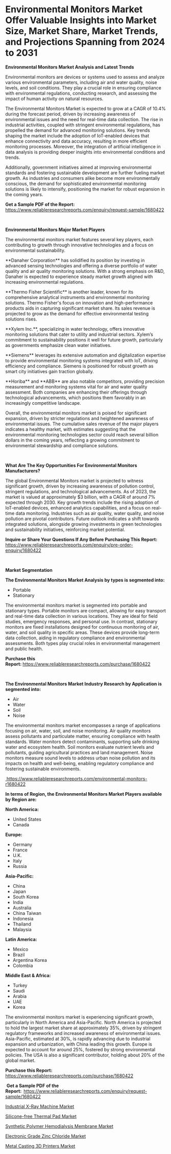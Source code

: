 <p><h1>Environmental Monitors Market Offer Valuable Insights into Market Size, Market Share, Market Trends, and Projections Spanning from 2024 to 2031</h1></p><p><strong>Environmental Monitors Market Analysis and Latest Trends</strong></p>
<p><p>Environmental monitors are devices or systems used to assess and analyze various environmental parameters, including air and water quality, noise levels, and soil conditions. They play a crucial role in ensuring compliance with environmental regulations, conducting research, and assessing the impact of human activity on natural resources.</p><p>The Environmental Monitors Market is expected to grow at a CAGR of 10.4% during the forecast period, driven by increasing awareness of environmental issues and the need for real-time data collection. The rise in industrial activities, coupled with stringent environmental regulations, has propelled the demand for advanced monitoring solutions. Key trends shaping the market include the adoption of IoT-enabled devices that enhance connectivity and data accuracy, resulting in more efficient monitoring processes. Moreover, the integration of artificial intelligence in data analysis is providing deeper insights into environmental conditions and trends. </p><p>Additionally, government initiatives aimed at improving environmental standards and fostering sustainable development are further fueling market growth. As industries and consumers alike become more environmentally conscious, the demand for sophisticated environmental monitoring solutions is likely to intensify, positioning the market for robust expansion in the coming years.</p></p>
<p><strong>Get a Sample PDF of the Report:&nbsp;</strong> <a href="https://www.reliableresearchreports.com/enquiry/request-sample/1680422?utm_campaign=1584&utm_medium=2&utm_source=Github&utm_content=ia&utm_term=12102024&utm_id=environmental-monitors">https://www.reliableresearchreports.com/enquiry/request-sample/1680422</a></p>
<p>&nbsp;</p>
<p><strong>Environmental Monitors Major Market Players</strong></p>
<p><p>The environmental monitors market features several key players, each contributing to growth through innovative technologies and a focus on environmental sustainability. </p><p>**Danaher Corporation** has solidified its position by investing in advanced sensing technologies and offering a diverse portfolio of water quality and air quality monitoring solutions. With a strong emphasis on R&D, Danaher is expected to experience steady market growth aligned with increasing environmental regulations.</p><p>**Thermo Fisher Scientific** is another leader, known for its comprehensive analytical instruments and environmental monitoring solutions. Thermo Fisher's focus on innovation and high-performance products aids in capturing significant market share. Its sales revenue is projected to grow as the demand for effective environmental testing solutions rises.</p><p>**Xylem Inc.**, specializing in water technology, offers innovative monitoring solutions that cater to utility and industrial sectors. Xylem’s commitment to sustainability positions it well for future growth, particularly as governments emphasize clean water initiatives. </p><p>**Siemens** leverages its extensive automation and digitalization expertise to provide environmental monitoring systems integrated with IoT, driving efficiency and compliance. Siemens is positioned for robust growth as smart city initiatives gain traction globally.</p><p>**Horiba** and **ABB** are also notable competitors, providing precision measurement and monitoring systems vital for air and water quality assessment. Both companies are enhancing their offerings through technological advancements, which positions them favorably in an increasingly competitive landscape.</p><p>Overall, the environmental monitors market is poised for significant expansion, driven by stricter regulations and heightened awareness of environmental issues. The cumulative sales revenue of the major players indicates a healthy market, with estimates suggesting that the environmental monitoring technologies sector could reach several billion dollars in the coming years, reflecting a growing commitment to environmental stewardship and compliance solutions.</p></p>
<p>&nbsp;</p>
<p><strong>What Are The Key Opportunities For Environmental Monitors Manufacturers?</strong></p>
<p><p>The global Environmental Monitors market is projected to witness significant growth, driven by increasing awareness of pollution control, stringent regulations, and technological advancements. As of 2023, the market is valued at approximately $3 billion, with a CAGR of around 7% expected through 2030. Key growth trends include the rising adoption of IoT-enabled devices, enhanced analytics capabilities, and a focus on real-time data monitoring. Industries such as air quality, water quality, and noise pollution are pivotal contributors. Future outlook indicates a shift towards integrated solutions, alongside growing investments in green technologies and sustainability initiatives, reinforcing market potential.</p></p>
<p><strong>Inquire or Share Your Questions If Any Before Purchasing This Report:</strong> <a href="https://www.reliableresearchreports.com/enquiry/pre-order-enquiry/1680422?utm_campaign=1584&utm_medium=2&utm_source=Github&utm_content=ia&utm_term=12102024&utm_id=environmental-monitors">https://www.reliableresearchreports.com/enquiry/pre-order-enquiry/1680422</a></p>
<p>&nbsp;</p>
<p><strong>Market Segmentation</strong></p>
<p><strong>The Environmental Monitors Market Analysis by types is segmented into:</strong></p>
<p><ul><li>Portable</li><li>Stationary</li></ul></p>
<p><p>The environmental monitors market is segmented into portable and stationary types. Portable monitors are compact, allowing for easy transport and real-time data collection in various locations. They are ideal for field studies, emergency responses, and personal use. In contrast, stationary monitors are fixed installations designed for continuous monitoring of air, water, and soil quality in specific areas. These devices provide long-term data collection, aiding in regulatory compliance and environmental assessments. Both types play crucial roles in environmental management and public health.</p></p>
<p><strong>Purchase this Report:&nbsp;</strong><a href="https://www.reliableresearchreports.com/purchase/1680422?utm_campaign=1584&utm_medium=2&utm_source=Github&utm_content=ia&utm_term=12102024&utm_id=environmental-monitors">https://www.reliableresearchreports.com/purchase/1680422</a></p>
<p>&nbsp;</p>
<p><strong>The Environmental Monitors Market Industry Research by Application is segmented into:</strong></p>
<p><ul><li>Air</li><li>Water</li><li>Soil</li><li>Noise</li></ul></p>
<p><p>The environmental monitors market encompasses a range of applications focusing on air, water, soil, and noise monitoring. Air quality monitors assess pollutants and particulate matter, ensuring compliance with health standards. Water monitors detect contaminants, supporting safe drinking water and ecosystem health. Soil monitors evaluate nutrient levels and pollutants, guiding agricultural practices and land management. Noise monitors measure sound levels to address urban noise pollution and its impacts on health and well-being, enabling regulatory compliance and fostering sustainable environments.</p></p>
<p><a href="https://www.reliableresearchreports.com/environmental-monitors-r1680422?utm_campaign=1584&utm_medium=2&utm_source=Github&utm_content=ia&utm_term=12102024&utm_id=environmental-monitors">&nbsp;https://www.reliableresearchreports.com/environmental-monitors-r1680422</a></p>
<p><strong>In terms of Region, the Environmental Monitors Market Players available by Region are:</strong></p>
<p>
    <p> <strong> North America: </strong>
        <ul>
            <li>United States</li>
            <li>Canada</li>
        </ul>
        </p> 
    <p> <strong> Europe: </strong>
        <ul>
            <li>Germany</li>
            <li>France</li>
            <li>U.K.</li>
            <li>Italy</li>
            <li>Russia</li>
        </ul>
        </p> 
    <p> <strong> Asia-Pacific: </strong>
        <ul>
            <li>China</li>
            <li>Japan</li>
            <li>South Korea</li>
            <li>India</li>
            <li>Australia</li>
            <li>China Taiwan</li>
            <li>Indonesia</li>
            <li>Thailand</li>
            <li>Malaysia</li>
        </ul>
        </p> 
    <p> <strong> Latin America: </strong>
        <ul>
            <li>Mexico</li>
            <li>Brazil</li>
            <li>Argentina Korea</li>
            <li>Colombia</li>
        </ul>
        </p> 
    <p> <strong> Middle East & Africa: </strong>
        <ul>
            <li>Turkey</li>
            <li>Saudi</li>
            <li>Arabia</li>
            <li>UAE</li>
            <li>Korea</li>
        </ul>
    </p>
    </p>
<p><p>The environmental monitors market is experiencing significant growth, particularly in North America and Asia-Pacific. North America is projected to hold the largest market share at approximately 35%, driven by stringent regulatory frameworks and increased awareness of environmental issues. Asia-Pacific, estimated at 30%, is rapidly advancing due to industrial expansion and urbanization, with China leading this growth. Europe is expected to account for around 25%, fostered by strong environmental policies. The USA is also a significant contributor, holding about 20% of the global market.</p></p>
<p><strong>Purchase this Report: </strong><a href="https://www.reliableresearchreports.com/purchase/1680422?utm_campaign=1584&utm_medium=2&utm_source=Github&utm_content=ia&utm_term=12102024&utm_id=environmental-monitors">https://www.reliableresearchreports.com/purchase/1680422</a></p>
<p>&nbsp;<strong>Get a Sample PDF of the Report:&nbsp;&nbsp;</strong><a href="https://www.reliableresearchreports.com/enquiry/request-sample/1680422?utm_campaign=1584&utm_medium=2&utm_source=Github&utm_content=ia&utm_term=12102024&utm_id=environmental-monitors">https://www.reliableresearchreports.com/enquiry/request-sample/1680422</a></p>
<p><strong></strong></p>
<p><p><a href="https://www.linkedin.com/pulse/exploring-industrial-x-ray-machine-market-dynamics-revenue-analysis-g4i3c?utm_campaign=1584&utm_medium=2&utm_source=Github&utm_content=ia&utm_term=12102024&utm_id=environmental-monitors">Industrial X-Ray Machine Market</a></p><p><a href="https://www.linkedin.com/pulse/silicone-free-thermal-pad-market-outlook-complete-industry-vmsac?utm_campaign=1584&utm_medium=2&utm_source=Github&utm_content=ia&utm_term=12102024&utm_id=environmental-monitors">Silicone-free Thermal Pad Market</a></p><p><a href="https://www.linkedin.com/pulse/unlocking-growth-potential-strategic-analysis-synthetic-polymer-wq22c?utm_campaign=1584&utm_medium=2&utm_source=Github&utm_content=ia&utm_term=12102024&utm_id=environmental-monitors">Synthetic Polymer Hemodialysis Membrane Market</a></p><p><a href="https://www.linkedin.com/pulse/electronic-grade-zinc-chloride-market-overview-regional-outlook-6jnpc?utm_campaign=1584&utm_medium=2&utm_source=Github&utm_content=ia&utm_term=12102024&utm_id=environmental-monitors">Electronic Grade Zinc Chloride Market</a></p><p><a href="https://www.linkedin.com/pulse/global-metal-casting-3d-printers-market-landscape-future-trends-apsic?utm_campaign=1584&utm_medium=2&utm_source=Github&utm_content=ia&utm_term=12102024&utm_id=environmental-monitors">Metal Casting 3D Printers Market</a></p></p>
